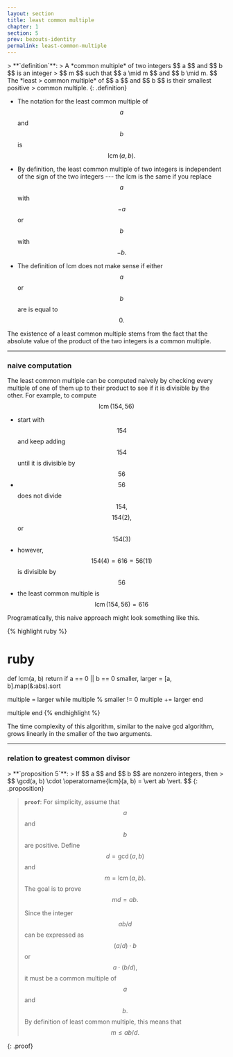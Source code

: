 ```yaml
---
layout: section
title: least common multiple
chapter: 1
section: 5
prev: bezouts-identity
permalink: least-common-multiple
---
```


<span id="least-common-multiple" />
> **`definition`**:
> A *common multiple* of two integers $$ a $$ and $$ b $$ is an integer
> $$ m $$ such that $$ a \mid m $$ and $$ b \mid m. $$  The *least
> common multiple* of $$ a $$ and $$ b $$ is their smallest positive
> common multiple.
{: .definition}

- The notation for the least common multiple of $$ a $$ and $$ b $$ is
$$ \operatorname{lcm}(a, b). $$

- By definition, the least common multiple of two integers is independent
of the sign of the two integers --- the lcm is the same if you replace
$$ a $$ with $$ -a $$ or $$ b $$ with $$ -b. $$

- The definition of lcm does not make sense if either $$ a $$ or $$ b $$
are is equal to $$ 0. $$

The existence of a least common multiple stems from the fact that the
absolute value of the product of the two integers is a common multiple.

---
### naive computation

The least common multiple can be computed naively by checking every
multiple of one of them up to their product to see if it is divisible
by the other.  For example, to compute
$$ \operatorname{lcm}(154, 56) $$
- start with $$ 154 $$ and keep adding $$ 154 $$ until it is divisible by
$$ 56 $$
- $$ 56 $$ does not divide $$ 154, $$ $$ 154(2), $$ or $$154(3) $$
- however, $$ 154(4) = 616 = 56(11) $$ is divisible by $$ 56 $$
- the least common multiple is $$ \operatorname{lcm}(154, 56) = 616 $$

Programatically, this naive approach might look something like this.

{% highlight ruby %}
# ruby
def lcm(a, b)
  return if a == 0 || b == 0
  smaller, larger = [a, b].map(&:abs).sort

  multiple = larger
  while multiple % smaller != 0
    multiple += larger
  end

  multiple
end
{% endhighlight %}

The time complexity of this algorithm, similar to the naive gcd algorithm,
grows linearly in the smaller of the two arguments.

---
### relation to greatest common divisor

<span id="least-common-multiple" />
> **`proposition 5`**:
> If $$ a $$ and $$ b $$ are nonzero integers, then
> $$ \gcd(a, b) \cdot \operatorname{lcm}(a, b) = \vert ab \vert. $$
{: .proposition}

> **`proof`**:
> For simplicity, assume that $$ a $$ and $$ b $$ are positive.  Define
> $$ d = \gcd(a, b) $$ and $$ m = \operatorname{lcm}(a, b). $$ The goal
> is to prove $$ md = ab. $$
>
> Since the integer $$ ab/d $$ can be expressed as $$ (a/d) \cdot b $$
> or $$ a \cdot (b/d), $$ it must be a common multiple of $$ a $$
> and $$ b. $$  By definition of least common multiple, this means that
> $$ m \le ab/d. $$
>
>
{: .proof}

